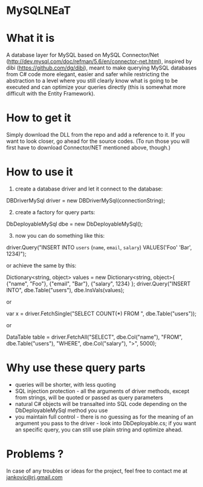 MySQLNEaT
=========

What it is
==========

A database layer for MySQL based on MySQL Connector/Net (http://dev.mysql.com/doc/refman/5.6/en/connector-net.html), 
inspired by dibi (https://github.com/dg/dibi), meant to make querying MySQL databases from C# code more elegant, 
easier and safer while restricting the abstraction to a level where you still clearly know what is going to 
be executed and can optimize your queries directly (this is somewhat more difficult with the Entity Framework).

How to get it
=============
Simply download the DLL from the repo and add a reference to it. If you want to look closer, go ahead for the
source codes. (To run those you will first have to download Connector/NET mentioned above, though.)

How to use it
=============

1. create a database driver and let it connect to the database:

DBDriverMySql driver = new DBDriverMySql(connectionString);

2. create a factory for query parts:

DbDeployableMySql dbe = new DbDeployableMySql();

3. now you can do something like this:

driver.Query("INSERT INTO `users` (`name`, `email`, `salary`) VALUES('Foo' 'Bar', 1234)");

or achieve the same by this:

Dictionary<string, object> values = new Dictionary<string, object>{
    {"name", "Foo"},
    {"email", "Bar"},
    {"salary", 1234}
};
driver.Query("INSERT INTO", dbe.Table("users"), dbe.InsVals(values);

or

var x = driver.FetchSingle("SELECT COUNT(*) FROM ", dbe.Table("users"));

or

DataTable table = driver.FetchAll("SELECT", dbe.Col("name"), 
                                    "FROM", dbe.Table("users"), 
                                    "WHERE", dbe.Col("salary"), ">", 5000);


Why use these query parts
=========================
- queries will be shorter, with less quoting
- SQL injection protection - all the arguments of driver methods, except from strings, 
  will be quoted or passed as query parameters
- natural C# objects will be transalted into SQL code 
  depending on the DbDeployableMySql method you use
- you maintain full control - there is no guessing as for the meaning 
  of an argument you pass to the driver - look into DbDeployable.cs; 
  if you want an specific query, you can still use plain string and optimize ahead. 


Problems ?
==========

In case of any troubles or ideas for the project, feel free to contact me at jankovic@rj.gmail.com
